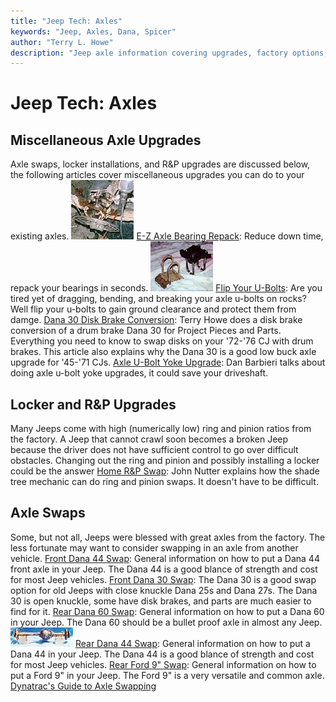 ```yaml
---
title: "Jeep Tech: Axles"
keywords: "Jeep, Axles, Dana, Spicer"
author: "Terry L. Howe"
description: "Jeep axle information covering upgrades, factory options, and essential information."
---
```


# Jeep Tech: Axles
## Miscellaneous Axle Upgrades
Axle swaps, locker installations, and R&P upgrades are discussed below,
the following articles cover miscellaneous upgrades you can do to your
existing axles.
![](/toc/zerk_toc.jpg)
[E-Z Axle Bearing Repack](/axle/zerk.html):
Reduce down time, repack your bearings in seconds.
![](/toc/ubolt_toc.jpg)
[Flip Your U-Bolts](/susp/ubolt.html):
Are you tired yet of dragging, bending, and breaking your axle
u-bolts on rocks?  Well flip your u-bolts to gain ground clearance
and protect them from damge.
[Dana 30 Disk Brake Conversion](http://www.4x4wire.com/jeep/projects/pieces/front/):
Terry Howe does a disk brake conversion of a drum brake Dana 30 for
Project Pieces and Parts.  Everything you need to know to swap disks
on your '72-'76 CJ with drum brakes.  This article also explains why
the Dana 30 is a good low buck axle upgrade for '45-'71 CJs.
[Axle U-Bolt Yoke Upgrade](/axle/aub.html):
Dan Barbieri talks about doing axle u-bolt yoke upgrades, it could save
your driveshaft.
## Locker and R&P Upgrades
Many Jeeps come with high (numerically low) ring and pinion ratios from
the factory.  A Jeep that cannot crawl soon becomes a broken Jeep because
the driver does not have sufficient control to go over difficult obstacles.
Changing out the ring and pinion and possibly installing a locker could be
the answer
[Home R&P Swap](/convaxle/sjd44true.html):
John Nutter explains how the shade tree mechanic can do ring and
pinion swaps.  It doesn't have to be difficult.
## Axle Swaps
Some, but not all, Jeeps were blessed with great axles from the factory.
The less fortunate may want to consider swapping in an axle from another
vehicle.
[Front Dana 44 Swap](/convaxle/d44f.html):
General information on how to put a Dana 44 front axle in your Jeep.
The Dana 44 is a good blance of strength and cost for most Jeep vehicles.
[Front Dana 30 Swap](/convaxle/d30.html):
The Dana 30 is a good swap option for old Jeeps with close knuckle Dana 25s
and Dana 27s.  The Dana 30 is open knuckle, some have disk brakes, and
parts are much easier to find for it.
[Rear Dana 60 Swap](/convaxle/d60.html):
General information on how to put a Dana 60 in your Jeep.  The Dana 60
should be a bullet proof axle in almost any Jeep.
![Rear Dana 44 ](/axle/d44_71_.jpg)
[Rear Dana 44 Swap](/convaxle/d44.html):
General information on how to put a Dana 44 in your Jeep.  The Dana 44
is a good blance of strength and cost for most Jeep vehicles.
[Rear Ford 9" Swap](/convaxle/ford9.html):
General information on how to put a Ford 9" in your Jeep.  The Ford 9"
is a very versatile and common axle.
[Dynatrac's Guide to Axle Swapping](http://www.dynatrac.com/dyna4x4.html)
